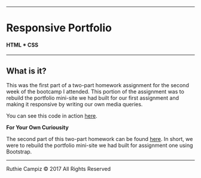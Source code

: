 -----------------------------------------
# Responsive Portfolio

#### HTML * CSS  


-----------------------------------------


## What is it?

This was the first part of a two-part homework assignment for the second week of the bootcamp I attended. This portion of the assignment was to rebuild the portfolio mini-site we had built for our first assignment and making it responsive by writing our own media queries. 

You can see this code in action [here](https://ruthieirl.github.io/Responsive-Portfolio/index.html).

**For Your Own Curiousity**

The second part of this two-part homework can be found [here](https://github.com/ruthieirl/Bootstrap-Portfolio). In short, we were to rebuild the portfolio mini-site we had built for assignment one using Bootstrap.

- - -

Ruthie Campiz © 2017 All Rights Reserved